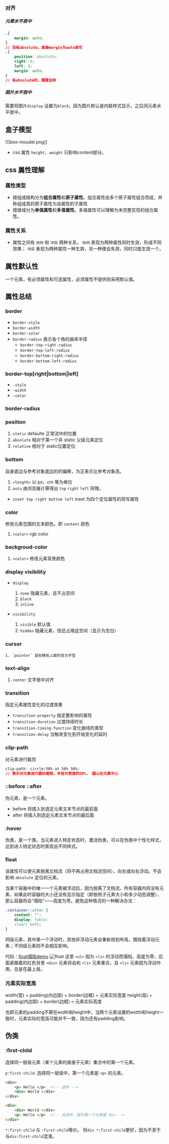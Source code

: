 ### 对齐

##### 元素水平居中
``` css
.{
	margin: auto;
}
// 没有absolute，直接margin为auto即可
.{
   	position: absolute;
    right: 0;
	left: 0;
	margin: auto;
}
// 有absolute时，需要这样
```
##### 图片水平居中
需要将图片`display` 设置为`block`，因为图片默认是内联样式显示，之后同元素水平居中。

## 盒子模型
![[box-moudel.png]]
- css 属性 `height, weight` 只影响content部分。

## css 属性理解
### 属性类型
- 按组成结构分为**组合属性**和**原子属性**。组合属性由多个原子属性组合而成，并称组成其的原子属性为该属性的子属性
- 按值域分为**单值属性**和**多值属性**。多值属性可以理解为未完整实现的组合属性。

### 属性关系
- 属性之间有 `协同`  和 `冲突` 两种关系， `协同` 表现为两种属性同时生效，形成不同效果； `冲突` 表现为两种属性一种生效，另一种便会失效，同时只能生效一个。

## 属性默认性
一个元素，有必须属性和可选属性，必须属性不提供则采用默认值。
## 属性总结
### border
- `border-style`
- `border-width`
- `border-color`
- `border-radius`  表示各个角的曲率半径
	- `border-top-right-radius`
	- `border-top-left-radius`
	- `border-bottom-right-radius`
	- `border-bottom-left-radius`


### border-top\[right|bottom|left]
- `-style`
- `-width`
- `-color`

### border-radius


### position
1. `static` defaulte 正常流中的位置
2. `absolute` 相对于第一个非 static 父级元素定位
3. `relative` 相对于 static位置定位

### bottom
自身底边与参考对象底边的的偏移，为正表示比参考对象高。
1. `<length>` 以 px、cm 等为单位
2. `auto` 由浏览器计算得出
`top` `right` `left` 同理。
- `inset top right bottom left` inset 为四个定位属性的简写属性

### color
修改元素包围的文本颜色，即 `content` 颜色
1. `<color>` rgb color

### backgroud-color
1. `<color>` 修改元素背景颜色

### display visibility
- `display` 
	1. `none` 隐藏元素，且不占空间
	2. `block`
	3. `inline`
	

- `visibility`
	1. `visible` 默认值 
	2. `hidden` 隐藏元素，但还占用这空间（显示为空白）

### cursor
	1. `pointer` 鼠标移到上面时变为手型

### text-align
1. `center` 文字居中对齐

### transition
指定元素属性变化的过渡效果
- `transition-property` 指定要影响的属性
- `transition-duration` 过渡持续时长
- `transition-timing-function` 变化曲线的类型
- `transition-delay` 当触发变化到开始变化的延时

### clip-path
对元素进行裁剪
``` css
clip-path: circle(50% at 50% 50%)
// 表示对元素进行圆形裁剪，半径为宽度的50%， 圆心在元素中心
```

### ::before ::after
伪元素，是一个元素。
- before 将插入到选定元素文本节点的最前面
- after 将插入到选定元素文本节点的最后面

### :hover
伪类，是一个类。当元素进入特定状态时，激活伪类，可以在伪类中个性化样式，达到进入特定状态时表现出不同样式。

### float
该属性可以使元素脱离文档流（将不再占用文档流空间），向左或向右浮动。不会影响 `absolute` 定位的元素。

当某个容器中的唯一一个元素被浮动后，因为脱离了文档流，所有容器内将没有元素，如果此时容器的大小还没有显示指定（即依照子元素大小和多少动态调整），那么容器将会“塌陷”——高度为零。避免这种情况的一种解决办法：
```css
.container::after {
	content: "";
	display: table:
	clear: both;
}
```

同级元素，其中某一个浮动时，其他非浮动元素会重新规划布局，围绕着浮动元素；不同级元素则不会相互影响。

代码：[float塌陷demo](计算机/Web/前端/CSS/link/link.md#float塌陷demo%20e04d19)
![float](floatDemo.png)
这里 `<ul>` 因为 `<li>` 的浮动而塌陷，高度为零，后面紧跟着的红色背景 `<div>` 元素将会和 `<li>` 元素重合，且 `<li>` 元素因为浮动作用，总是在最上层。

### 元素实际宽高
width(宽) + padding(内边距) + border(边框) = 元素实际宽度
height(高) + padding(内边距) + border(边框) = 元素实际高度

也即元素的padding不算在width和height中，当两个元素设置的width和height一致时，元素实际的宽高可能并不一致，因为还有padding影响。

## 伪类
### :first-child
选择同一层级元素（某个元素的直接子元素）集合中的第一个元素。

`p:first-child`. 选择同一层级中，第一个元素是 `<p>` 的元素。
```HTML
<div>
	<p> Hello </p>  <!-- 选中 -->
	<div> World </div>
</div>

<div>
	<div> World </div>
	<p> Hello </p>  <!-- 没选中，因为第一个元素是 div -->
</div>
```

`*:first-child` 与 `:first-child`等价。
但`div *:first-child`更好，因为不至于与`div:first-child`混淆。